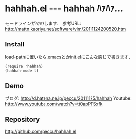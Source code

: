 hahhah.el --- hahhah  ﾊｧﾊｧ...
=====================================================
モードラインがﾊｧﾊｧします．
参考URL: http://mattn.kaoriya.net/software/vim/20111124200520.htm

Install
-------
load-pathに置いたら.emacsとかinit.elにこんな感じで書きます．

    (require 'hahhah)
    (hahhah-mode t)


Demo
----
ブログ: http://d.hatena.ne.jp/peccu/20111125/hahhah
Youtube: http://www.youtube.com/watch?v=tt0apPTSxfk

Repository
----------
http://github.com/peccu/hahhah.el
